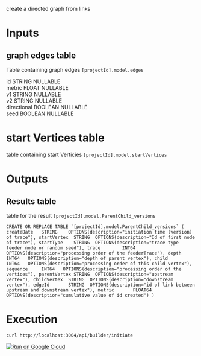 create a directed graph from links

# Inputs
## graph edges table
Table containing graph edges  ```[projectId].model.edges```

id	 STRING	NULLABLE	
metric	FLOAT	NULLABLE	
v1	STRING	NULLABLE	
v2	STRING	NULLABLE	
directional	BOOLEAN	NULLABLE	
seed	BOOLEAN	NULLABLE	

# start Vertices table
table containing start Verticies ```[projectId].model.startVertices```

# Outputs
## Results table
table for the result ```[projectId].model.ParentChild_versions```


```CREATE OR REPLACE TABLE `[projectId].model.ParentChild_versions`
(
  createDate   STRING    OPTIONS(description="initiation time (version) of trace"),
  startVertex  STRING  OPTIONS(description="Id of first node of trace"),
  startType    STRING  OPTIONS(description="trace type feeder node or random seed"),
  trace        INT64   OPTIONS(description="processing order of the feederTrace"),
  depth        INT64   OPTIONS(description="depth of parent vertex"),
  child        INT64   OPTIONS(description="processing order of this child vertex"),
  sequence     INT64   OPTIONS(description="processing order of the vertices"),
  parentVertex STRING  OPTIONS(description="upstream vertex"),
  childVertex  STRING  OPTIONS(description="downstream vertex"),
  edgeId       STRING  OPTIONS(description="id of link between upstream and downstream vertex"),
  metric       FLOAT64 OPTIONS(description="cumulative value of id created")
)```


# Execution
```
curl http://localhost:3004/api/builder/initiate
```



[![Run on Google Cloud](https://deploy.cloud.run/button.svg)](https://deploy.cloud.run)
